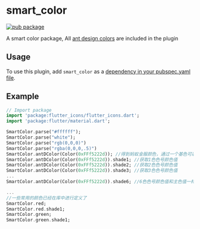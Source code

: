 # smart_color

[![pub package](https://img.shields.io/pub/v/smart_color.svg)](https://pub.dartlang.org/packages/smart_color)

A smart color  package, All [ant design colors](https://ant.design/docs/spec/colors-cn) are included in the plugin

## Usage
To use this plugin, add `smart_color` as a [dependency in your pubspec.yaml file](https://flutter.io/platform-plugins/).

## Example

``` dart
// Import package
import 'package:flutter_icons/flutter_icons.dart';
import 'package:flutter/material.dart';

SmartColor.parse("#ffffff");
SmartColor.parse("white");
SmartColor.parse("rgb(0,0,0)")
SmartColor.parse("rgba(0,0,0,.5)")
SmartColor.antDColor(Color(0xFFf5222d)); //得到蚂蚁金服颜色，通过一个基色可以得到十种不同的颜色
SmartColor.antDColor(Color(0xFFf5222d)).shade1; //获取1色色号颜色值
SmartColor.antDColor(Color(0xFFf5222d)).shade2; //获取2色色号颜色值
SmartColor.antDColor(Color(0xFFf5222d)).shade3; //获取3色色号颜色值
...
SmartColor.antDColor(Color(0xFFf5222d)).shade6; //6色色号颜色值和主色值一样，即和SmartColor.antDColor(Color(0xFFf5222d))颜色一样

...
//一些常用的颜色已经在库中进行定义了
SmartColor.red;
SmartColor.red.shade1;
SmartColor.green;
SmartColor.green.shade1;

```
